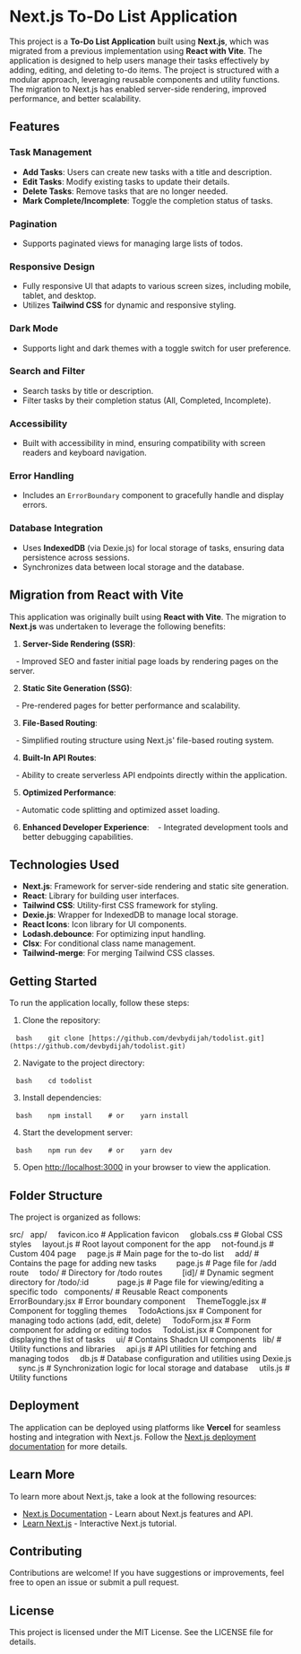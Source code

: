 # Next.js To-Do List Application

This project is a **To-Do List Application** built using **Next.js**, which was migrated from a previous implementation using **React with Vite**. The application is designed to help users manage their tasks effectively by adding, editing, and deleting to-do items. The project is structured with a modular approach, leveraging reusable components and utility functions. The migration to Next.js has enabled server-side rendering, improved performance, and better scalability.

## Features

### Task Management

- **Add Tasks**: Users can create new tasks with a title and description.
- **Edit Tasks**: Modify existing tasks to update their details.
- **Delete Tasks**: Remove tasks that are no longer needed.
- **Mark Complete/Incomplete**: Toggle the completion status of tasks.

### Pagination

- Supports paginated views for managing large lists of todos.

### Responsive Design

- Fully responsive UI that adapts to various screen sizes, including mobile, tablet, and desktop.
- Utilizes **Tailwind CSS** for dynamic and responsive styling.

### Dark Mode

- Supports light and dark themes with a toggle switch for user preference.

### Search and Filter

- Search tasks by title or description.
- Filter tasks by their completion status (All, Completed, Incomplete).

### Accessibility

- Built with accessibility in mind, ensuring compatibility with screen readers and keyboard navigation.

### Error Handling

- Includes an `ErrorBoundary` component to gracefully handle and display errors.

### Database Integration

- Uses **IndexedDB** (via Dexie.js) for local storage of tasks, ensuring data persistence across sessions.
- Synchronizes data between local storage and the database.

## Migration from React with Vite

This application was originally built using **React with Vite**. The migration to **Next.js** was undertaken to leverage the following benefits:

1. **Server-Side Rendering (SSR)**:

   - Improved SEO and faster initial page loads by rendering pages on the server.

2. **Static Site Generation (SSG)**:

   - Pre-rendered pages for better performance and scalability.

3. **File-Based Routing**:

   - Simplified routing structure using Next.js' file-based routing system.

4. **Built-In API Routes**:

   - Ability to create serverless API endpoints directly within the application.

5. **Optimized Performance**:

   - Automatic code splitting and optimized asset loading.

6. **Enhanced Developer Experience**:
   - Integrated development tools and better debugging capabilities.

## Technologies Used

- **Next.js**: Framework for server-side rendering and static site generation.
- **React**: Library for building user interfaces.
- **Tailwind CSS**: Utility-first CSS framework for styling.
- **Dexie.js**: Wrapper for IndexedDB to manage local storage.
- **React Icons**: Icon library for UI components.
- **Lodash.debounce**: For optimizing input handling.
- **Clsx**: For conditional class name management.
- **Tailwind-merge**: For merging Tailwind CSS classes.


## Getting Started

To run the application locally, follow these steps:

1. Clone the repository:

   ```bash
   git clone [https://github.com/devbydijah/todolist.git](https://github.com/devbydijah/todolist.git)
   ```

2. Navigate to the project directory:

   ```bash
   cd todolist
   ```

3. Install dependencies:

   ```bash
   npm install
   # or
   yarn install
   ```

4. Start the development server:

   ```bash
   npm run dev
   # or
   yarn dev
   ```

5. Open [http://localhost:3000](http://localhost:3000) in your browser to view the application.

## Folder Structure

The project is organized as follows:

src/
  app/
    favicon.ico        # Application favicon
    globals.css        # Global CSS styles
    layout.js          # Root layout component for the app
    not-found.js       # Custom 404 page
    page.js            # Main page for the to-do list
    add/               # Contains the page for adding new tasks
        page.js        # Page file for /add route
    todo/              # Directory for /todo routes
        [id]/          # Dynamic segment directory for /todo/:id
            page.js    # Page file for viewing/editing a specific todo
  components/          # Reusable React components
    ErrorBoundary.jsx  # Error boundary component
    ThemeToggle.jsx    # Component for toggling themes
    TodoActions.jsx    # Component for managing todo actions (add, edit, delete)
    TodoForm.jsx       # Form component for adding or editing todos
    TodoList.jsx       # Component for displaying the list of tasks
    ui/                # Contains Shadcn UI components
  lib/                 # Utility functions and libraries
    api.js             # API utilities for fetching and managing todos
    db.js              # Database configuration and utilities using Dexie.js
    sync.js            # Synchronization logic for local storage and database
    utils.js           # Utility functions


## Deployment

The application can be deployed using platforms like **Vercel** for seamless hosting and integration with Next.js. Follow the [Next.js deployment documentation](https://nextjs.org/docs/deployment) for more details.

## Learn More

To learn more about Next.js, take a look at the following resources:

- [Next.js Documentation](https://nextjs.org/docs) - Learn about Next.js features and API.
- [Learn Next.js](https://nextjs.org/learn) - Interactive Next.js tutorial.

## Contributing

Contributions are welcome! If you have suggestions or improvements, feel free to open an issue or submit a pull request.

## License

This project is licensed under the MIT License. See the LICENSE file for details.